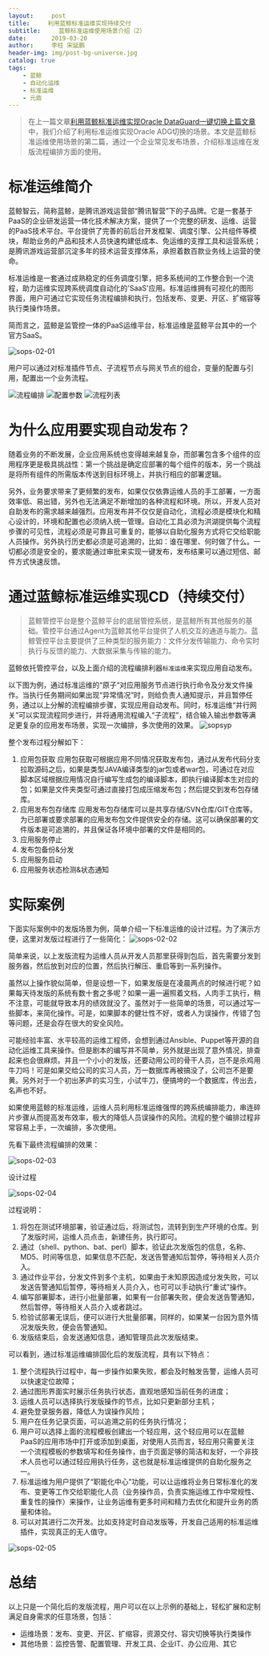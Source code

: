 ```yaml
---
layout:     post
title:     利用蓝鲸标准运维实现持续交付
subtitle:     蓝鲸标准运维使用场景介绍（2）
date:       2019-03-20
author:     李柱 宋延鹏
header-img: img/post-bg-universe.jpg
catalog: true
tags:
    - 蓝鲸
    - 自动化运维
    - 标准运维
    - 元鼎
---
```


> 在上一篇文章[利用蓝鲸标准运维实现Oracle DataGuard一键切换上篇文章](http://blog.yuandingit.com/2019/03/17/blueking-sops/)中，我们介绍了利用标准运维实现Oracle ADG切换的场景。本文是蓝鲸标准运维使用场景的第二篇，通过一个企业常见发布场景，介绍标准运维在发版流程编排方面的使用。

# 标准运维简介

蓝鲸智云，简称蓝鲸，是腾讯游戏运营部“腾讯智营”下的子品牌。它是一套基于PaaS的企业研发运营一体化技术解决方案，提供了一个完整的研发、运维、运营的PaaS技术平台。平台提供了完善的前后台开发框架、调度引擎、公共组件等模块，帮助业务的产品和技术人员快速构建低成本、免运维的支撑工具和运营系统；是腾讯游戏运营部沉淀多年的技术运营支撑体系，承担着数百款业务线上运营的使命。

标准运维是一套通过成熟稳定的任务调度引擎，把多系统间的工作整合到一个流程，助力运维实现跨系统调度自动化的'SaaS'应用。标准运维拥有可视化的图形界面，用户可通过它实现任务流程编排和执行，包括发布、变更、开区、扩缩容等执行类操作场景。

简而言之，蓝鲸是监管控一体的PaaS运维平台，标准运维是蓝鲸平台其中的一个官方SaaS。

![sops-02-01](http://img.yuandingit.com/sops-02-01.png)

用户可以通过对标准插件节点、子流程节点与网关节点的组合，变量的配置与引用，配置出一个业务流程。

![流程编排](https://docs.bk.tencent.com/product_white_paper/gcloud/assets/101.png)
![配置参数](https://docs.bk.tencent.com/product_white_paper/gcloud/assets/102.png)
![流程列表](https://docs.bk.tencent.com/product_white_paper/gcloud/assets/9.png)

# 为什么应用要实现自动发布？

随着业务的不断发展，企业应用系统也变得越来越复杂，而部署包含多个组件的应用程序更是极具挑战性：第一个挑战是确定应部署的每个组件的版本，另一个挑战是将所有组件的所需版本传送到目标环境上，并执行相应的部署逻辑。

另外，业务要求带来了更频繁的发布，如果仅仅依靠运维人员的手工部署，一方面效率低、易出错，另外也无法满足不断增加的各种流程和环境。所以，开发人员对自助发布的需求越来越强烈。应用发布并不仅仅是自动化，流程必须是模块化和精心设计的，环境和配置也必须纳入统一管理。自动化工具必须为洪湖提供每个流程步骤的可见性，流程必须是可靠且可重复的，能够以自助化服务方式将它交给职能人员操作。另外执行历史都必须是可追溯的，比如：谁在哪里、何时做了什么。一切都必须是安全的，要求能通过审批来实现一键发布，发布结果可以通过短信、邮件方式快速反馈。

# 通过蓝鲸标准运维实现CD（持续交付）

> 蓝鲸管控平台是整个蓝鲸平台的底层管控系统，是蓝鲸所有其他服务的基础。管控平台通过Agent为蓝鲸其他平台提供了人机交互的通道与能力。蓝鲸管控平台主要提供了三种类型的服务能力：文件分发传输能力、命令实时执行与反馈的能力、大数据采集与传输的能力。


蓝鲸依托管控平台，以及上面介绍的流程编排利器`标准运维`来实现应用自动发布。

以下图为例，通过标准运维的“原子“对应用服务节点进行执行命令及分发文件操作。当执行任务期间如果出现“异常情况”时，则给负责人通知提示，并且暂停任务，通过以上分解的流程编排步骤，实现应用自动发布。同时，标准运维“并行网关”可以实现流程同步进行，并将通用流程编入“子流程”，结合输入输出参数等满足更复杂的应用发布场景，实现一次编排，多次使用的效果。
![sopsyp](https://upload-images.jianshu.io/upload_images/16384352-bda3c189646b5cb0.png?imageMogr2/auto-orient/strip%7CimageView2/2/w/1000)

整个发布过程分解如下：

1. 应用包获取
应用包获取可根据应用不同情况获取发布包，通过从发布代码分支拉取源码之后，如果是类型JAVA编译类型的jar包或者war包，可通过在对应脚本区域根据应用情况自行编写生成包的编译脚本，即执行编译脚本生对应的包；如果是文件夹类型可通过直接打包成压缩发布包；然后提交到发布包存储库。
2. 应用发布包存储库
应用发布包存储库可以是共享存储/SVN仓库/GIT仓库等。为已部署或要求部署的应用发布包文件提供安全的存储。这可以确保部署的文件版本是可追溯的，并且保证各环境中部署的文件是相同的。
3. 应用服务停止
4. 发布包备份&分发
5. 应用服务启动
6. 应用服务状态检测&状态通知

# 实际案例

下面实际案例中的发版场景为例，简单介绍一下标准运维的设计过程。为了演示方便，这里对发版过程进行了一些简化：
![sops-02-02](http://img.yuandingit.com/sops-02-02.png)

简单来说，以上发版流程为运维人员从开发人员那里获得到包后，首先需要分发到服务器，然后放到对应的位置，然后执行解压、重启等到一系列操作。

虽然以上操作貌似简单，但是设想一下，如果发版是在凌晨两点的时候进行呢？如果每天待发版的系统有数十套之多呢？如果一遍一遍照着文档，人肉手工执行，稍不注意，可能就导致本月的绩效就没了。虽然对于一些简单的场景，可以通过写一些脚本，来简化操作。可是，如果脚本的健壮性不好，或者人为误操作，传错了包等问题，还是会存在很大的安全风险。

可能经验丰富、水平较高的运维工程师，会想到通过Ansible、Puppet等开源的自动化运维工具来操作。但是剧本的编写并不简单，另外就是出现了意外情况，排查起来也会很麻烦。并且一个小小的发版，还要动用公司的骨干人员，岂不是杀鸡用牛刀吗！可是如果交给公司的实习人员，万一数据库再被搞没了，公司岂不是要黄。另外对于一个初出茅庐的实习生，小试牛刀，便搞垮的一个数据库，传出去，名声也不好。

如果使用蓝鲸的标准运维，运维人员利用标准运维强悍的跨系统编排能力，串连碎片步骤从而提高发布效率，极大的降低人员误操作的风险。流程的整个编排过程非常容易上手，一次编排，多次使用。

先看下最终流程编排的效果：

![sops-02-03](http://img.yuandingit.com/sops-02-03.png)

设计过程

![sops-02-04](http://img.yuandingit.com/sops-02-04.png)

过程说明：

1. 将包在测试环境部署，验证通过后，将测试包，流转到到生产环境的仓库。到了发版时间，运维人员点击，新建任务，执行即可。
2. 通过（shell、python、bat、perl）脚本，验证此次发版包的信息，名称、MD5、时间等信息，如果信息不匹配，发送告警通知后暂停，等待相关人员介入。
3. 通过作业平台，分发文件到多个主机，如果由于未知原因造成分发失败，可以发送告警通知后暂停，等待相关人员介入，也可可以手动执行“重试”操作。
4. 编写部署脚本，进行小批量部署，如果有一台部署失败，便会发送告警通知，然后暂停，等待相关人员介入或者跳过。
5. 检验试部署无误后，便可以进行大批量部署。同样的，如果某一台因为意外情况发版失败，便会告警通知。
6. 发版结束后，会发送通知信息，通知管理员此次发版结束。

可以看到，通过标准运维编排固化后的发版流程，具有以下特点：

1. 整个流程执行过程中，每一步操作如果失败，都会及时触发告警，运维人员可以快速定位故障；
2. 通过图形界面实时展示任务执行状态，直观地感知当前任务的进度；
3. 运维人员可以选择执行发版操作的节点，比如只更新部分主机；
4. 避免登录服务器，降低人为误操作风险；
5. 用户在任务记录页面，可以追溯之前的任务执行情况；
6. 用户可以选择上面的流程模板创建出一个轻应用，这个轻应用可以在蓝鲸PaaS的应用市场中打开或添加到桌面，对使用人员而言，轻应用只需要关注一个流程模板的参数填写和任务操作，由于页面足够的简洁和友好，一个非技术人员也可以通过轻应用执行任务，这也就是标准运维提供的自助化服务之一。
7. 标准运维为用户提供了“职能化中心”功能，可以让运维将业务日常标准化的发布、变更等工作交给职能化人员（业务操作员，负责实施运维工作中常规性、重复性的操作）来操作，让业务运维有更多时间和精力去优化和提升业务的质量和体验。
8. 可以对其进行二次开发。比如支持定时自动发版等，开发自己适用的标准运维插件，实现真正的无人值守。

![sops-02-05](http://img.yuandingit.com/sops-02-05.png)

# 总结

以上只是一个简化后的发版流程，用户可以在以上示例的基础上，轻松扩展和定制满足自身需求的任意场景，包括：

* 运维场景：发布、变更、开区、扩缩容，资源交付、容灾切换等执行类操作
* 其他场景：监控告警、配置管理、开发工具、企业IT、办公应用、其它
